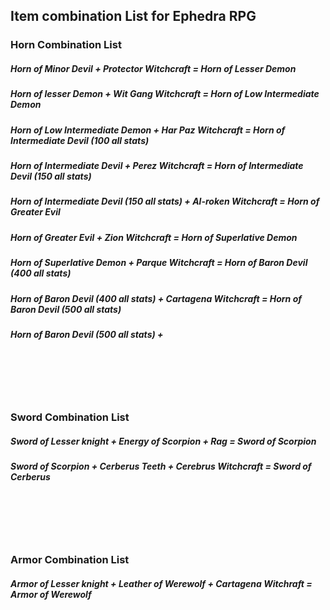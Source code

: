 ## Item combination List for Ephedra RPG

### Horn Combination List

##### Horn of Minor Devil + Protector Witchcraft = Horn of Lesser Demon
##### Horn of lesser Demon + Wit Gang Witchcraft = Horn of Low Intermediate Demon
##### Horn of Low Intermediate Demon + Har Paz Witchcraft = Horn of Intermediate Devil (100 all stats)
##### Horn of Intermediate Devil + Perez Witchcraft = Horn of Intermediate Devil (150 all stats)
##### Horn of Intermediate Devil (150 all stats) + Al-roken Witchcraft = Horn of Greater Evil
##### Horn of Greater Evil + Zion Witchcraft = Horn of Superlative Demon
##### Horn of Superlative Demon + Parque Witchcraft = Horn of Baron Devil (400 all stats)
##### Horn of Baron Devil (400 all stats) + Cartagena Witchcraft = Horn of Baron Devil (500 all stats)
##### Horn of Baron Devil (500 all stats) +
<br />
<br />
<br />
<br />

### Sword Combination List

##### Sword of Lesser knight + Energy of Scorpion + Rag = Sword of Scorpion
##### Sword of Scorpion + Cerberus Teeth + Cerebrus Witchcraft = Sword of Cerberus
<br />
<br />
<br />
<br />

### Armor Combination List
##### Armor of Lesser knight + Leather of Werewolf + Cartagena Witchraft = Armor of Werewolf
